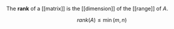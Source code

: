 The **rank** of a [[matrix]] is the [[dimension]] of the [[range]] of $A$.

$$
rank(A) \leq \min (m, n)
$$